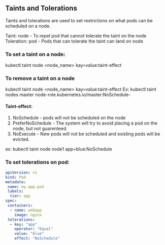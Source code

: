 ## Taints and Tolerations
Taints and tolerations are used to set restrictions on what pods can be scheduled on a node.

Taint: node - To repel pod that cannot tolerate the taint on the node
Toleration: pod - Pods that can tolerate the taint can land on node

### To set a taint on a node:
kubectl taint node <node_name> kay=value:taint-effect
### To remove a taint on a node
kubectl taint node <node_name> kay=value:taint-effect
Ex: kubectl taint nodes master node-role.kubernetes.io/master:NoSchedule-

#### Taint-effect:
1. NoSchedule - pods will not be scheduled on the node
2. PreferNoSchedule - The system will try to avoid placing a pod on the node, but not guarenteed.
3. NoExecute - New pods will not be scheduled and existing pods will be evicted.

ex: kubectl taint node node1 app=blue:NoSchedule

### To set tolerations on pod:
```yaml
apiVersion: v1
kind: Pod
metadata:
 name: my-app-pod
 labels:
  tier: app
spec:
 containers:
  - name: webapp
    image: nginx
 tolerations:
  - key: "app"
    operator: "Equal"
    value: "blue"
    effect: "NoSchedule"
```
